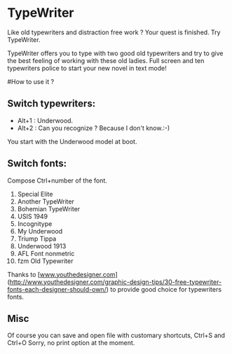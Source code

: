# TypeWriter
Like old typewriters and distraction free work ? Your quest is finished. Try TypeWriter.

TypeWriter offers you to type with two good old typewriters and try to give the best feeling of working with these old ladies. Full screen and ten typewriters police to start your new novel in text mode!

#How to use it ?

## Switch typewriters:
+ Alt+1 : Underwood.
+ Alt+2 : Can you recognize ? Because I don't know.:-)

You start with the Underwood model at boot.


## Switch fonts:
Compose Ctrl+number of the font.

1. Special Elite
2. Another TypeWriter
3. Bohemian TypeWriter
4. USIS 1949
5. Incognitype
6. My Underwood
7. Triump Tippa
8. Underwood 1913
9. AFL Font nonmetric
0. fzm Old Typewriter


Thanks to [www.youthedesigner.com] (http://www.youthedesigner.com/graphic-design-tips/30-free-typewriter-fonts-each-designer-should-own/) to provide good choice for typewriters fonts.

## Misc
Of course you can save and open file with customary shortcuts, Ctrl+S and Ctrl+O
Sorry, no print option at the moment.
